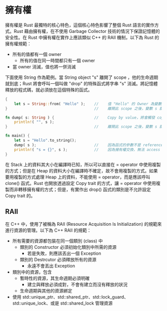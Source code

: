 # 擁有權

擁有權是 Rust 最獨特的核心特色，這個核心特色影響了整個 Rust 語言的實作方式。Rust 藉由擁有權，在不使用 Garbage Collector 技術的情況下保證記憶體的安全性。在 Rust 中擁有權在實作上應該類似 C++ 的 RAII 機制，以下為 Rust 的擁有權規範：

- 所有的值都有一個 owner
    - 所有的值在同一時間都只有一個 owner
- 當 owner 消滅，值也將一併消滅

下面使用 String 作為範例。當 String object "s" 離開了 scope ，他的生命週期就到底；Rust 將會呼叫一個叫做 "drop" 的特殊函式將字串 "s" 消滅。將記憶體釋放的程式碼，就必須放在這個特殊的函式。

``` rust
{
    let s = String::from( "Hello" );    //    值 "Hello" 的 Owner 為變數 s
}                                       //    離開此 scope 之後，變數 s 就會被消滅；連帶的值 "Hello" 也會被消滅

fn dump( s: String ) {                  //    Copy by value，將會觸發 copy constructor 導致擁有權交換
    println!( "", s );
}                                       //    離開此 scope 之後，變數 s 就會被消滅；連帶的值 "Hello" 也會被消滅

fn main() {
    let s = "Hello".to_string();
    dump( s );                          //    因為函式的參數不是 reference，所以這邊呼叫 copy constructor 導致擁有權交換
    println!( "s = {}", s );            //    因為擁有權交換，無法 access "s"。這邊會發生錯誤
}
```

在 Stack 上的資料其大小在編譯時已知，所以可以直接在 = operator 中使用複製的方式；但是在 Heap 的資料大小在編譯時不確定，故不會用複製的方式。如果要用複製的方式處理 Heap 上的資料，不能使用 = operator，而是應該呼叫 clone() 函式。Rust 也開放透過設定 Copy trait 的方式，讓 = operator 中使用複製而非轉移擁有權的方式；但是，有實作出 drop() 函式的類別是不允許設定 Copy trait 的。


## RAII

在 C++ 中，使用了被稱為 RAII (Resource Acquisition Is Initialization) 的規範來進行資源的管理。以下為 C++ RAII 的規範：

- 所有需要的資源都包裝在同一個類別 (class) 中
    - 類別的 Constructor 必須初始化類別中所需的資源
        - 若是失敗，則應該丟出一個 Exception
    - 類別的 Destrcutor 必須釋放所有的資源
        - 永遠不會丟出 Exception
- 類別中的資源，包含
    - 暫時性的資源，其生命週期必須明確
        - 建立與釋放必須成對，不會有建立而沒有釋放的狀況
    - 生命週期與其他的資源綁定
- 使用 std::unique_ptr、std::shared_ptr、std::lock_guard、std::unique_lock、或是 std::shared_lock 管理資源



